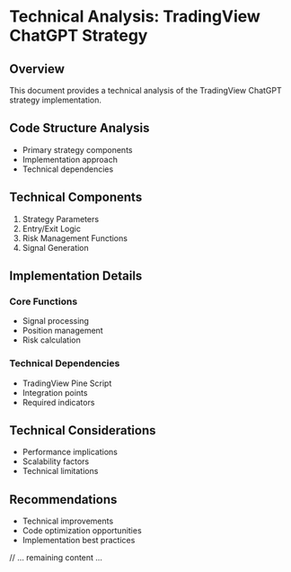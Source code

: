 # Technical Analysis: TradingView ChatGPT Strategy

## Overview
This document provides a technical analysis of the TradingView ChatGPT strategy implementation.

## Code Structure Analysis
- Primary strategy components
- Implementation approach
- Technical dependencies

## Technical Components
1. Strategy Parameters
2. Entry/Exit Logic
3. Risk Management Functions
4. Signal Generation

## Implementation Details
### Core Functions
- Signal processing
- Position management
- Risk calculation

### Technical Dependencies
- TradingView Pine Script
- Integration points
- Required indicators

## Technical Considerations
- Performance implications
- Scalability factors
- Technical limitations

## Recommendations
- Technical improvements
- Code optimization opportunities
- Implementation best practices

// ... remaining content ...